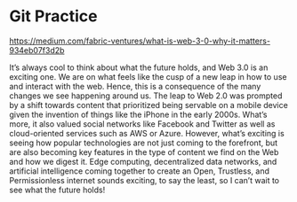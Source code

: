# Git Practice

https://medium.com/fabric-ventures/what-is-web-3-0-why-it-matters-934eb07f3d2b

It’s always cool to think about what the future holds, and Web 3.0 is an exciting one. We are on what feels like the cusp of a new leap in how to use and interact with the web. 
Hence, this is a consequence of the many changes we see happening around us. The leap to Web 2.0 was prompted by a shift towards content that prioritized being servable on a mobile device given the invention of things like the iPhone in the early 2000s. 
What’s more, it also valued social networks like Facebook and Twitter as well as cloud-oriented services such as AWS or Azure. However, what’s exciting is seeing how popular technologies are not just coming to the forefront, but are also becoming key features in the type of content we find on the Web and how we digest it. 
Edge computing, decentralized data networks, and artificial intelligence coming together to create an Open, Trustless, and Permissionless internet sounds exciting, to say the least, so I can’t wait to see what the future holds!